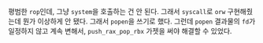 평범한 `rop`인데, 그냥 `system`을 호출하는 건 안 된다. 그래서 `syscall`로 `orw` 구현해줬는데 뭔가 이상하게 안 됐다. 그래서 `popen`을 쓰기로 했다. 그런데 `popen` 결과물의 `fd`가 일정하지 않고 계속 변해서, `push_rax_pop_rbx` 가젯을 써야 해결할 수 있었다. 